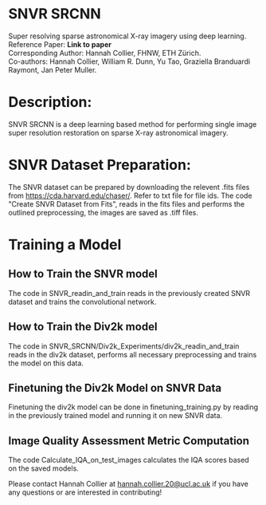 # SNVR SRCNN
Super resolving sparse astronomical X-ray imagery using deep learning.\
Reference Paper: **Link to paper** \
Corresponding Author: Hannah Collier, FHNW, ETH Zürich.\
Co-authors: Hannah Collier, William R. Dunn, Yu Tao, Graziella Branduardi Raymont, Jan Peter Muller.

# Description: 
SNVR SRCNN is a deep learning based method for performing single image super resolution restoration on sparse X-ray astronomical imagery.

# SNVR Dataset Preparation:
The SNVR dataset can be prepared by downloading the relevent .fits files from https://cda.harvard.edu/chaser/. Refer to txt file for file ids. The code "Create SNVR Dataset from Fits", reads in the fits files and performs the outlined preprocessing, the images are saved as .tiff files. 

# Training a Model
## How to Train the SNVR model
The code in SNVR_readin_and_train reads in the previously created SNVR dataset and trains the convolutional network.

## How to Train the Div2k model
The code in SNVR_SRCNN/Div2k_Experiments/div2k_readin_and_train reads in the div2k dataset, performs all necessary preprocessing and trains the model on this data.

## Finetuning the Div2k Model on SNVR Data
Finetuning the div2k model can be done in finetuning_training.py by reading in the previously trained model and running it on new SNVR data.

## Image Quality Assessment Metric Computation
The code Calculate_IQA_on_test_images calculates the IQA scores based on the saved models.

Please contact Hannah Collier at hannah.collier.20@ucl.ac.uk if you have any questions or are interested in contributing!
